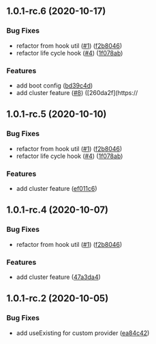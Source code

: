 ## 1.0.1-rc.6 (2020-10-17)


### Bug Fixes

* refactor from hook util ([#1](https://github.com/augejs/module-core/issues/1)) ([f2b8046](https://github.com/augejs/module-core/commit/f2b804637cf82589079d5a8aef2dbe3108368b69))
* refactor life cycle hook ([#4](https://github.com/augejs/module-core/issues/4)) ([1f078ab](https://github.com/augejs/module-core/commit/1f078ab9b7a95a9cff79f6d2bea87e53c55219cb))

### Features

* add boot config ([bd39c4d](https://github.com/augejs/module-core/commit/bd39c4d3f7784386544a3504f60600304e4d9c4c))
* add cluster feature ([#8](https://github.com/augejs/module-core/issues/8)) ([260da2f](https://


## 1.0.1-rc.5 (2020-10-10)


### Bug Fixes

* refactor from hook util ([#1](https://github.com/augejs/module-core/issues/1)) ([f2b8046](https://github.com/augejs/module-core/commit/f2b804637cf82589079d5a8aef2dbe3108368b69))
* refactor life cycle hook ([#4](https://github.com/augejs/module-core/issues/4)) ([1f078ab](https://github.com/augejs/module-core/commit/1f078ab9b7a95a9cff79f6d2bea87e53c55219cb))

### Features

* add cluster feature ([ef011c6](https://github.com/augejs/module-core/commit/ef011c6ba086faaadcbcc76907368d0c4bbfd4e5))


## 1.0.1-rc.4 (2020-10-07)

### Bug Fixes

* refactor from hook util ([#1](https://github.com/augejs/module-core/issues/1)) ([f2b8046](https://github.com/augejs/module-core/commit/f2b804637cf82589079d5a8aef2dbe3108368b69))


### Features

* add cluster feature ([47a3da4](https://github.com/augejs/module-core/commit/47a3da48fbbdfcacf31b82d7a0b69df7fb3cb652))

## 1.0.1-rc.2 (2020-10-05)


### Bug Fixes

* add useExisting for custom provider ([ea84c42](https://github.com/augejs/module-core/commit/ea84c4274d2a9de53724024d72e1de556d9d0488))


